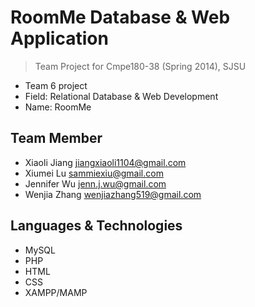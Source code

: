 RoomMe Database & Web Application
==============

> Team Project for Cmpe180-38 (Spring 2014), SJSU
 - Team 6 project
 - Field: Relational Database & Web Development
 - Name: RoomMe

Team Member
--------------
* Xiaoli Jiang <jiangxiaoli1104@gmail.com>
* Xiumei Lu <sammiexiu@gmail.com>
* Jennifer Wu <jenn.j.wu@gmail.com>
* Wenjia Zhang <wenjiazhang519@gmail.com>


Languages & Technologies
-----------
* MySQL
* PHP
* HTML
* CSS
* XAMPP/MAMP
